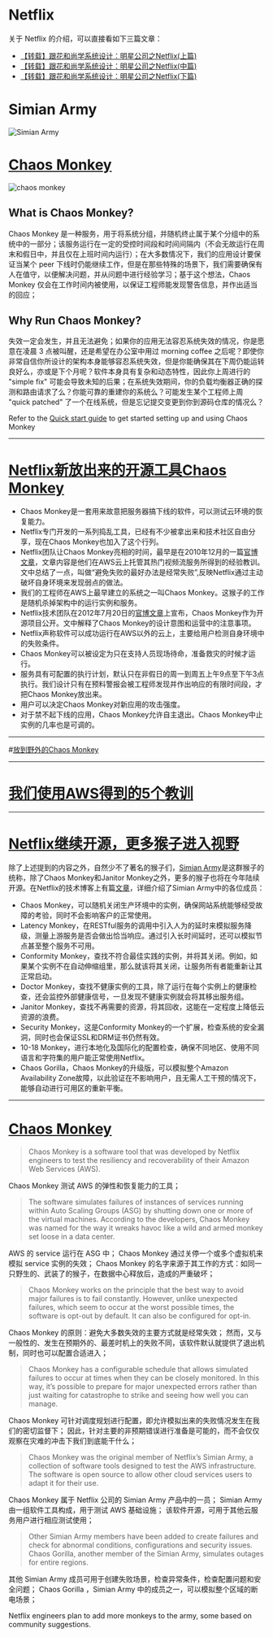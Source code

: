 




# Netflix

关于 Netflix 的介绍，可以直接看如下三篇文章：
- [【转载】跟花和尚学系统设计：明星公司之Netflix(上篇)](https://my.oschina.net/moooofly/blog/754413)
- [【转载】跟花和尚学系统设计：明星公司之Netflix(中篇)](https://my.oschina.net/moooofly/blog/754417)
- [【转载】跟花和尚学系统设计：明星公司之Netflix(下篇)](https://my.oschina.net/moooofly/blog/754426)

# Simian Army

![Simian Army](http://mmbiz.qpic.cn/mmbiz/edSnflBH738kheia7KNvP6p2BDVnFx8bAOWdqyZPU689Duib1w6Jiaxb2t7dZyQ8zpZRrsEH7d6EPMvqxhxx5TwhA/640?wx_fmt=png&tp=webp&wxfrom=5)


# [Chaos Monkey](https://github.com/Netflix/SimianArmy/wiki/Chaos-Monkey)

![chaos monkey](http://mmbiz.qpic.cn/mmbiz/edSnflBH738kheia7KNvP6p2BDVnFx8bApdJyEJTXVJUic13umHxm7rtvvibuyviah9VDv2VDAUlYcHtdIicO39RUOQ/640?wx_fmt=png&tp=webp&wxfrom=5&wx_lazy=1)

## What is Chaos Monkey?

Chaos Monkey 是一种服务，用于将系统分组，并随机终止属于某个分组中的系统中的一部分；该服务运行在一定的受控时间段和时间间隔内（不会无故运行在周末和假日中，并且仅在上班时间内运行）；在大多数情况下，我们的应用设计要保证当某个 peer 下线时仍能继续工作，但是在那些特殊的场景下，我们需要确保有人在值守，以便解决问题，并从问题中进行经验学习；基于这个想法，Chaos Monkey 仅会在工作时间内被使用，以保证工程师能发现警告信息，并作出适当的回应；

## Why Run Chaos Monkey?

失效一定会发生，并且无法避免；如果你的应用无法容忍系统失效的情况，你是愿意在凌晨 3 点被叫醒，还是希望在办公室中用过 morning coffee 之后呢？即使你非常自信你所设计的架构本身能够容忍系统失效，但是你能确保其在下周仍能运转良好么，亦或是下个月呢？软件本身具有复杂和动态特性，因此你上周进行的 "simple fix" 可能会导致未知的后果；在系统失效期间，你的负载均衡器正确的探测和路由请求了么？你能可靠的重建你的系统么？可能发生某个工程师上周 "quick patched" 了一个在线系统，但是忘记提交变更到你到源码仓库的情况么？

Refer to the [Quick start guide](https://github.com/Netflix/SimianArmy/wiki/Quick-Start-Guide) to get started setting up and using Chaos Monkey

----------

# [Netflix新放出来的开源工具Chaos Monkey](http://www.infoq.com/cn/news/2012/08/chaos-monkey)

- Chaos Monkey是一套用来故意把服务器搞下线的软件，可以测试云环境的恢复能力。
- Netflix专门开发的一系列捣乱工具，已经有不少被拿出来和技术社区自由分享，现在Chaos Monkey也加入了这个行列。
- Netflix团队让Chaos Monkey亮相的时间，最早是在2010年12月的一篇[官博文章](http://techblog.netflix.com/2010/12/5-lessons-weve-learned-using-aws.html)，文章内容是他们在AWS云上托管其热门视频流服务所得到的经验教训。文中总结了一点，叫做“避免失败的最好办法是经常失败”,反映Netflix通过主动破坏自身环境来发现弱点的做法。
- 我们的工程师在AWS上最早建立的系统之一叫Chaos Monkey。这猴子的工作是随机杀掉架构中的运行实例和服务。
- Netflix技术团队在2012年7月20日的[官博文章](http://techblog.netflix.com/2012/07/chaos-monkey-released-into-wild.html)上宣布，Chaos Monkey作为开源项目公开。文中解释了Chaos Monkey的设计意图和运营中的注意事项。
- Netflix声称软件可以成功运行在AWS以外的云上，主要给用户检测自身环境中的失败条件。
- Chaos Monkey可以被设定为只在支持人员现场待命，准备救灾的时候才运行。
- 服务具有可配置的执行计划，默认只在非假日的周一到周五上午9点至下午3点执行。我们设计只有在预料警报会被工程师发现并作出响应的有限时间段，才把Chaos Monkey放出来。
- 用户可以决定Chaos Monkey对新应用的攻击强度。
- 对于禁不起下线的应用，Chaos Monkey允许自主退出。Chaos Monkey中止实例的几率也是可调的。

----------

#[放到野外的Chaos Monkey](http://techblog.netflix.com/2012/07/chaos-monkey-released-into-wild.html)

----------

# [我们使用AWS得到的5个教训](http://techblog.netflix.com/2010/12/5-lessons-weve-learned-using-aws.html)

----------


# [Netflix继续开源，更多猴子进入视野](http://www.infoq.com/cn/news/2013/02/netflix-opensource)

除了上述提到的内容之外，自然少不了著名的猴子们，[Simian Army](https://github.com/Netflix/SimianArmy)是这群猴子的统称，除了Chaos Monkey和Janitor Monkey之外，更多的猴子也将在今年陆续开源。在Netflix的技术博客上有篇[文章](http://techblog.netflix.com/2011/07/netflix-simian-army.html)，详细介绍了Simian Army中的各位成员：

- Chaos Monkey，可以随机关闭生产环境中的实例，确保网站系统能够经受故障的考验，同时不会影响客户的正常使用。
- Latency Monkey，在RESTful服务的调用中引入人为的延时来模拟服务降级，测量上游服务是否会做出恰当响应。通过引入长时间延时，还可以模拟节点甚至整个服务不可用。
- Conformity Monkey，查找不符合最佳实践的实例，并将其关闭。例如，如果某个实例不在自动伸缩组里，那么就该将其关闭，让服务所有者能重新让其正常启动。
- Doctor Monkey，查找不健康实例的工具，除了运行在每个实例上的健康检查，还会监控外部健康信号，一旦发现不健康实例就会将其移出服务组。
- Janitor Monkey，查找不再需要的资源，将其回收，这能在一定程度上降低云资源的浪费。
- Security Monkey，这是Conformity Monkey的一个扩展，检查系统的安全漏洞，同时也会保证SSL和DRM证书仍然有效。
- 10-18 Monkey，进行本地化及国际化的配置检查，确保不同地区、使用不同语言和字符集的用户能正常使用Netflix。
- Chaos Gorilla，Chaos Monkey的升级版，可以模拟整个Amazon Availability Zone故障，以此验证在不影响用户，且无需人工干预的情况下，能够自动进行可用区的重新平衡。

----------

# [Chaos Monkey](http://whatis.techtarget.com/definition/Chaos-Monkey)

> Chaos Monkey is a software tool that was developed by Netflix  engineers to test the resiliency and recoverability of their Amazon Web Services (AWS).

Chaos Monkey 测试 AWS 的弹性和恢复能力的工具；

> The software simulates failures of instances of services running within Auto Scaling Groups (ASG) by shutting down one or more of the virtual machines. According to the developers, Chaos Monkey was named for the way it wreaks havoc like a wild and armed monkey set loose in a data center.

AWS 的 service 运行在 ASG 中；
Chaos Monkey 通过关停一个或多个虚拟机来模拟 service 实例的失效；
Chaos Monkey 的名字来源于其工作的方式：如同一只野生的、武装了的猴子，在数据中心释放后，造成的严重破坏；

> Chaos Monkey works on the principle that the best way to avoid major failures is to fail constantly. However, unlike unexpected failures, which seem to occur at the worst possible times, the software is opt-out by default. It can also be configured for opt-in.

Chaos Monkey 的原则：避免大多数失效的主要方式就是经常失效；
然而，又与一般性的、发生在预期外的、最差时机上的失败不同，该软件默认就提供了退出机制，同时也可以配置合适进入；

> Chaos Monkey has a configurable schedule that allows simulated failures to occur at times when they can be closely monitored.  In this way, it’s possible to prepare for major unexpected errors rather than just waiting for catastrophe to strike and seeing how well you can manage.

Chaos Monkey 可针对调度规划进行配置，即允许模拟出来的失败情况发生在我们的密切监督下；
因此，针对主要的非预期错误进行准备是可能的，而不会仅仅观察在灾难的冲击下我们到底能干什么；

> Chaos Monkey was the original member of Netflix’s Simian Army, a collection of software tools designed to test the AWS infrastructure. The software is open source to allow other cloud services users to adapt it for their use. 

Chaos Monkey 属于 Netflix 公司的 Simian Army 产品中的一员；
Simian Army 由一组软件工具构成，用于测试 AWS 基础设施；
该软件开源，可用于其他云服务用户进行相应测试使用；

> Other Simian Army members have been added to create failures and check for abnormal conditions, configurations and security issues.  Chaos Gorilla, another member of the Simian Army, simulates outages for entire regions. 

其他 Simian Army 成员可用于创建失败场景，检查异常条件，检查配置问题和安全问题；
Chaos Gorilla ，Simian Army 中的成员之一，可以模拟整个区域的断电场景；

Netflix engineers plan to add more monkeys to the army, some based on community suggestions.



